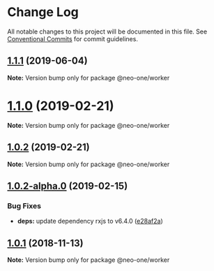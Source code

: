 # Change Log

All notable changes to this project will be documented in this file.
See [Conventional Commits](https://conventionalcommits.org) for commit guidelines.

## [1.1.1](https://github.com/neo-one-suite/neo-one/compare/@neo-one/worker@1.1.0...@neo-one/worker@1.1.1) (2019-06-04)

**Note:** Version bump only for package @neo-one/worker





# [1.1.0](https://github.com/neo-one-suite/neo-one/compare/@neo-one/worker@1.0.2...@neo-one/worker@1.1.0) (2019-02-21)

**Note:** Version bump only for package @neo-one/worker





## [1.0.2](https://github.com/neo-one-suite/neo-one/compare/@neo-one/worker@1.0.2-alpha.0...@neo-one/worker@1.0.2) (2019-02-21)

**Note:** Version bump only for package @neo-one/worker





## [1.0.2-alpha.0](https://github.com/neo-one-suite/neo-one/compare/@neo-one/worker@1.0.1...@neo-one/worker@1.0.2-alpha.0) (2019-02-15)


### Bug Fixes

* **deps:** update dependency rxjs to v6.4.0 ([e28af2a](https://github.com/neo-one-suite/neo-one/commit/e28af2a))





## [1.0.1](https://github.com/neo-one-suite/neo-one/compare/@neo-one/worker@1.0.0...@neo-one/worker@1.0.1) (2018-11-13)

**Note:** Version bump only for package @neo-one/worker
